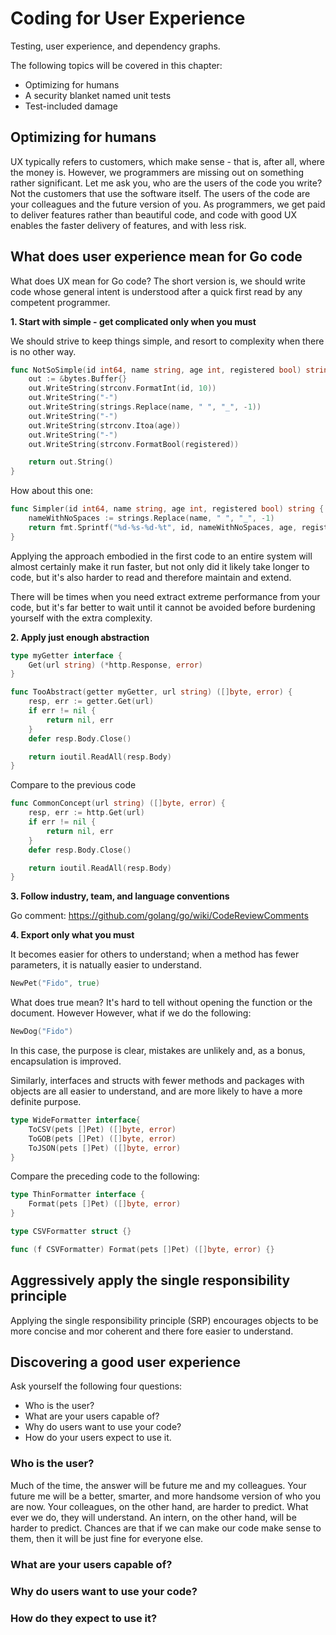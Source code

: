 # Coding for User Experience

Testing, user experience, and dependency graphs. 

The following topics will be covered in this chapter:

- Optimizing for humans
- A security blanket named unit tests
- Test-included damage

## Optimizing for humans

UX typically refers to customers, which make sense - that is, after all, where the money is. However, we programmers are missing out on something rather significant. Let me ask you, who are the users of the code you write? Not the customers that use the software itself. The users of the code are your colleagues and the future version of you. As programmers, we get paid to deliver features rather than beautiful code, and code with good UX enables the faster delivery of features, and with less risk.

## What does user experience mean for Go code

What does UX mean for Go code? The short version is, we should write code whose general intent is understood after a quick first read by any competent programmer.

**1. Start with simple - get complicated only when you must**

We should strive to keep things simple, and resort to complexity when there is no other way.

```go
func NotSoSimple(id int64, name string, age int, registered bool) string {
    out := &bytes.Buffer{}
    out.WriteString(strconv.FormatInt(id, 10))
    out.WriteString("-")
    out.WriteString(strings.Replace(name, " ", "_", -1))
    out.WriteString("-")
    out.WriteString(strconv.Itoa(age))
    out.WriteString("-")
    out.WriteString(strconv.FormatBool(registered))

    return out.String()
}
```

How about this one:

```go
func Simpler(id int64, name string, age int, registered bool) string {
    nameWithNoSpaces := strings.Replace(name, " ", "_", -1)
    return fmt.Sprintf("%d-%s-%d-%t", id, nameWithNoSpaces, age, registered)
}
```

Applying the approach embodied in the first code to an entire system will almost certainly make it run faster, but not only did it likely take longer to code, but it's also harder to read and therefore maintain and extend.

There will be times when you need extract extreme performance from your code, but it's far better to wait until it cannot be avoided before burdening yourself with the extra complexity.

**2. Apply just enough abstraction**

```go
type myGetter interface {
    Get(url string) (*http.Response, error)
}

func TooAbstract(getter myGetter, url string) ([]byte, error) {
    resp, err := getter.Get(url)
    if err != nil {
        return nil, err
    }
    defer resp.Body.Close()

    return ioutil.ReadAll(resp.Body)
}
```

Compare to the previous code

```go
func CommonConcept(url string) ([]byte, error) {
    resp, err := http.Get(url)
    if err != nil {
        return nil, err
    }
    defer resp.Body.Close()

    return ioutil.ReadAll(resp.Body)
}
```

**3. Follow industry, team, and language conventions**

Go comment: https://github.com/golang/go/wiki/CodeReviewComments

**4. Export only what you must**

It becomes easier for others to understand; when a method has fewer parameters, it is natually easier to understand.

```go
NewPet("Fido", true)
```

What does true mean? It's hard to tell without opening the function or the document. However
However, what if we do the following:

```go
NewDog("Fido")
```

In this case, the purpose is clear, mistakes are unlikely and, as a bonus, encapsulation is improved.

Similarly, interfaces and structs with fewer methods and packages with objects are all easier to understand, and are more likely to have a more definite purpose.

```go
type WideFormatter interface{
    ToCSV(pets []Pet) ([]byte, error)
    ToGOB(pets []Pet) ([]byte, error)
    ToJSON(pets []Pet) ([]byte, error)
}
```

Compare the preceding code to the following:

```go
type ThinFormatter interface {
    Format(pets []Pet) ([]byte, error)
}

type CSVFormatter struct {}

func (f CSVFormatter) Format(pets []Pet) ([]byte, error) {}
```

## Aggressively apply the single responsibility principle

Applying the single responsibility principle (SRP) encourages objects to be more concise and mor coherent and there fore easier to understand.

## Discovering a good user experience

Ask yourself the following four questions:

- Who is the user?
- What are your users capable of?
- Why do users want to use your code?
- How do your users expect to use it.

### Who is the user?

Much of the time, the answer will be future me and my colleagues. Your future me will be a better, smarter, and more handsome version of who you are now. Your colleagues, on the other hand, are harder to predict. What ever we do, they will understand. An intern, on the other hand, will be harder to predict. Chances are that if we can make our code make sense to them, then it will be just fine for everyone else. 

### What are your users capable of?



### Why do users want to use your code?

### How do they expect to use it?

## 